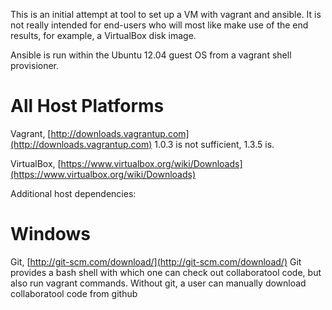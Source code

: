 This is an initial attempt at tool to set up a VM with vagrant and ansible. It
is not really intended for end-users who will most like make use of the end
results, for example, a VirtualBox disk image.

Ansible is run within the Ubuntu 12.04 guest OS from a vagrant shell
provisioner.

All Host Platforms
==================
Vagrant, [http://downloads.vagrantup.com](http://downloads.vagrantup.com)
1.0.3 is not sufficient, 1.3.5 is.

VirtualBox, [https://www.virtualbox.org/wiki/Downloads](https://www.virtualbox.org/wiki/Downloads)

Additional host dependencies:

Windows
=======
Git, [http://git-scm.com/download/](http://git-scm.com/download/)
Git provides a bash shell with which one can check out collaboratool code,
but also run vagrant commands. Without git, a user can manually download collaboratool code from github
